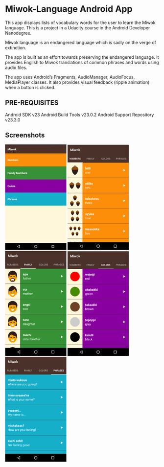 # Miwok-Language Android App

This app displays lists of vocabulary words for the user to learn the Miwok language. This is a project in a Udacity course in the Android Developer Nanodegree.

Miwok language is an endangered language which is sadly on the verge of extinction.

The app is built as an effort towards preserving the endangered language. It provides English to Miwok translations of common phrases and words using audio files.

The app uses Android’s Fragments, AudioManager, AudioFocus, MediaPlayer classes. It also provides visual feedback (ripple animation) when a button is clicked.

## PRE-REQUISITES
Android SDK v23
Android Build Tools v23.0.2
Android Support Repository v23.3.0


## Screenshots

<img src = "Screenshots/miwok1.jpg" width = "200" > <img src = "Screenshots/miwok2.png" width = "200"/>
<img src = "Screenshots/miwok3.png" width = "200"/>
<img src = "Screenshots/miwok4.png" width = "200"/>
<img src = "Screenshots/miwok5.png" width = "200"/>
